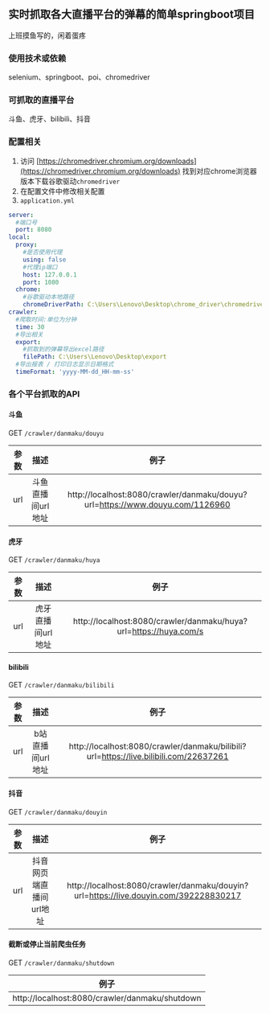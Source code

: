 ## 实时抓取各大直播平台的弹幕的简单springboot项目
上班摸鱼写的，闲着蛋疼

### 使用技术或依赖
selenium、springboot、poi、chromedriver

### 可抓取的直播平台
斗鱼、虎牙、bilibili、抖音

### 配置相关
1. 访问 [https://chromedriver.chromium.org/downloads](https://chromedriver.chromium.org/downloads) 找到对应chrome浏览器版本下载谷歌驱动`chromedriver`
2. 在配置文件中修改相关配置
3. `application.yml`

```yml
server:
  #端口号
  port: 8080
local:
  proxy:
    #是否使用代理
    using: false
    #代理ip端口
    host: 127.0.0.1
    port: 1080
  chrome:
    #谷歌驱动本地路径
    chromeDriverPath: C:\Users\Lenovo\Desktop\chrome_driver\chromedriver.exe
crawler:
  #爬取时间:单位为分钟
  time: 30
  #导出相关
  export:
    #抓取到的弹幕导出excel路径
    filePath: C:\Users\Lenovo\Desktop\export
  #导出报表 / 打印日志显示日期格式
  timeFormat: 'yyyy-MM-dd_HH-mm-ss'

```

### 各个平台抓取的API

#### 斗鱼
GET `/crawler/danmaku/douyu`

| 参数 |       描述        |                             例子                             |
| :--: | :---------------: | :----------------------------------------------------------: |
| url  | 斗鱼直播间url地址 | http://localhost:8080/crawler/danmaku/douyu?url=https://www.douyu.com/1126960 |

#### 虎牙
GET `/crawler/danmaku/huya`

| 参数 |       描述        |                             例子                             |
| :--: | :---------------: | :----------------------------------------------------------: |
| url  | 虎牙直播间url地址 | http://localhost:8080/crawler/danmaku/huya?url=https://huya.com/s |

#### bilibili
GET `/crawler/danmaku/bilibili`

| 参数 |       描述       |                             例子                             |
| :--: | :--------------: | :----------------------------------------------------------: |
| url  | b站直播间url地址 | http://localhost:8080/crawler/danmaku/bilibili?url=https://live.bilibili.com/22637261 |

#### 抖音
GET `/crawler/danmaku/douyin`

| 参数 |          描述           |                             例子                             |
| :--: | :---------------------: | :----------------------------------------------------------: |
| url  | 抖音网页端直播间url地址 | http://localhost:8080/crawler/danmaku/douyin?url=https://live.douyin.com/392228830217 |

#### 截断或停止当前爬虫任务
GET `/crawler/danmaku/shutdown`

|                      例子                      |
| :--------------------------------------------: |
| http://localhost:8080/crawler/danmaku/shutdown |

